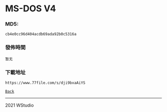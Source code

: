 # MS-DOS V4
### MD5:
`cb4e0cc96d404acdb69ada92b0c5316a` 
### 發佈時間
`暂无`
### 下載地址
`https://www.77file.com/s/dji9bxaAiYS`
   
[`Back`](../)   
   
----------------------------------
2021 WStudio  
